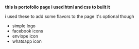 **this is portofolio page i used html and css to built it**

i used these to add some flavors to the page it's optional though
<ul>
  <li>simple logo</li>
  <li>facebook icons </li>
  <li>envlope icon</li>
  <li>whatsapp icon</li>
</ul>

 
